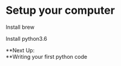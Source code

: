 # Setup your computer

Install brew

Install python3.6



**Next Up:   
**Writing your first python code

